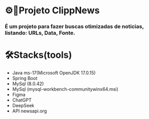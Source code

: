 # ⚙️📰Projeto ClippNews

### É um projeto para fazer buscas otimizadas de noticias, listando: URLs, Data, Fonte.


# 🛠️Stacks(tools)
* Java ms-17(Microsoft OpenJDK 17.0.15)
* Spring Boot
* MySql (8.0.42)
* MySql (mysql-workbench-communitywinx64.msi)
* Figma
* ChatGPT
* DeepSeek
* API newsapi.org
